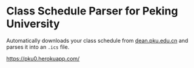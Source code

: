# Class Schedule Parser for Peking University

Automatically downloads your class schedule from [dean.pku.edu.cn](http://dean.pku.edu.cn) and parses it into an `.ics` file.

https://pku0.herokuapp.com/
